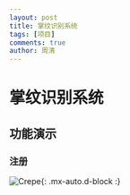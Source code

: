 ```yaml
---
layout: post
title: 掌纹识别系统
tags: [项目]
comments: true
author: 周清
---
```


# 掌纹识别系统

## 功能演示

### 注册

![Crepe](/assets/img/掌纹识别系统-应用界面-注册.gif){: .mx-auto.d-block :}

